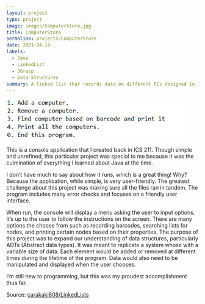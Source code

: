 ```yaml
---
layout: project
type: project
image: images/ComputerStore.jpg
title: ComputerStore
permalink: projects/ComputerStore
date: 2021-04-19
labels:
  - Java
  - LinkedList
  - JGrasp
  - Data Structures
summary: A linked list that records data on different PCs designed in ICS 211.
---
```


<img class="ui medium right floated rounded image" src="../images/LinkedListproj.png">

This is a console application that I created back in ICS 211. Though simple and unrefined, this particular project was special to me because it was the culmination of everything I learned about Java at the time.

I don’t have much to say about how it runs, which is a great thing! Why? Because the application, while simple, is very user-friendly. The greatest challenge about this project was making sure all the files ran in tandem. The program includes many error checks and focuses on a friendly user interface.

When run, the console will display a menu asking the user to input options. It’s up to the user to follow the instructions on the screen. There are many options the choose from such as recording barcodes, searching lists for nodes, and printing certain nodes based on their properties. The purpose of this project was to expand our understanding of data structures, particularly ADTs (Abstract data types). It was meant to replicate a system whose with a variable size of data. Each element would be added or removed at different times during the lifetime of the program. Data would also need to be manipulated and displayed when the user chooses.

I’m still new to programming, but this was my proudest accomplishment thus far.

Source: <a href="https://github.com/carakaki808/LinkedLists"><i class="large github icon "></i>carakaki808/LinkedLists</a>

